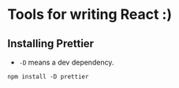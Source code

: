 # Tools for writing React :)

## Installing Prettier


* `-D` means a dev dependency.

`npm install -D prettier`